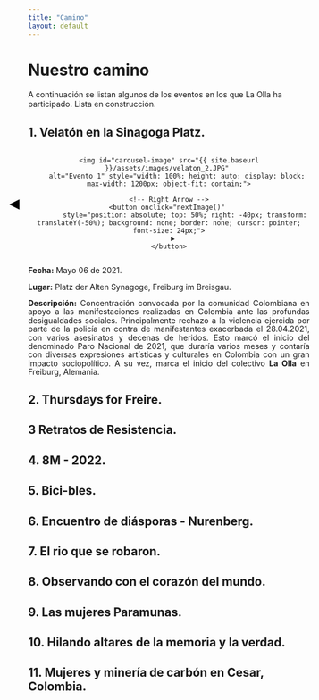 ```yaml
---
title: "Camino"
layout: default
---
```


# Nuestro camino

A continuación se listan algunos de los eventos en los que La Olla ha participado. Lista en construcción.

## 1. Velatón en la Sinagoga Platz.

<div style="display: flex; align-items: center; max-width: 2000px; margin: auto;">
  <!-- Image Carousel -->
  <div style="position: relative; width: 100%; text-align: center;">
    <!-- Left Arrow -->
    <button onclick="prevImage()" 
            style="position: absolute; top: 50%; left: -40px; transform: translateY(-50%); background: none; border: none; cursor: pointer; font-size: 24px;">
      ◀
    </button>

    <img id="carousel-image" src="{{ site.baseurl }}/assets/images/velaton_2.JPG" 
        alt="Evento 1" style="width: 100%; height: auto; display: block; max-width: 1200px; object-fit: contain;">

    <!-- Right Arrow -->
    <button onclick="nextImage()" 
            style="position: absolute; top: 50%; right: -40px; transform: translateY(-50%); background: none; border: none; cursor: pointer; font-size: 24px;">
      ▶
    </button>
  </div>
</div>

  <!-- Description -->
  <div style="line-height: 1.1; text-align: justify; margin: 0;">
    <p><strong>Fecha:</strong> Mayo 06 de 2021.</p>
    <p><strong>Lugar:</strong> Platz der Alten Synagoge, Freiburg im Breisgau.</p>
    <p><strong>Descripción:</strong> Concentración convocada por la comunidad Colombiana en apoyo a las manifestaciones realizadas en Colombia ante las profundas desigualdades sociales. Principalmente rechazo a la violencia ejercida por parte de la policía en contra de manifestantes exacerbada el 28.04.2021, con varios asesinatos y decenas de heridos. Esto marcó el inicio del denominado Paro Nacional de 2021, que duraría varios meses y contaría con diversas expresiones artísticas y culturales en Colombia con un gran impacto sociopolítico. A su vez, marca el inicio del colectivo <strong>La Olla</strong> en Freiburg, Alemania.
    </p>
  </div>

<!-- JavaScript for Carousel -->
<script>
  var images = [
    "{{ site.baseurl }}/assets/images/velaton_2.JPG",
    "{{ site.baseurl }}/assets/images/velaton_06052021.JPG",
    "{{ site.baseurl }}/assets/images/velaton_3.JPG",
    "{{ site.baseurl }}/assets/images/velaton_4.JPG",
    "{{ site.baseurl }}/assets/images/velaton_5.JPG",
    "{{ site.baseurl }}/assets/images/velaton_6.JPG"
  ];
  var currentIndex = 0;
  var imgElement = document.getElementById("carousel-image");

  function nextImage() {
    currentIndex = (currentIndex + 1) % images.length;
    imgElement.src = images[currentIndex];
  }

  function prevImage() {
    currentIndex = (currentIndex - 1 + images.length) % images.length;
    imgElement.src = images[currentIndex];
  }
</script>


## 2. Thursdays for Freire.

## 3 Retratos de Resistencia.

## 4. 8M - 2022.

## 5. Bici-bles.

## 6. Encuentro de diásporas - Nurenberg.

## 7. El rio que se robaron.

## 8. Observando con el corazón del mundo.

## 9. Las mujeres Paramunas.

## 10. Hilando altares de la memoria y la verdad.

## 11. Mujeres y minería de carbón en Cesar, Colombia.




